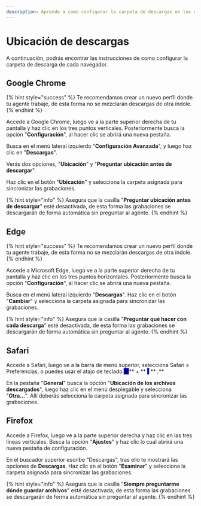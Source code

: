 ```yaml
---
description: Aprende a como configurar la carpeta de descargas en los navegadores
---
```


# Ubicación de descargas

A continuación, podrás encontrar las instrucciones de como configurar la carpeta de descarga de cada navegador.&#x20;

## Google Chrome

{% hint style="success" %}
Te recomendamos crear un nuevo perfil donde tu agente trabaje, de esta forma no se mezclarán descargas de otra índole.
{% endhint %}

Accede a Google Chrome, luego ve a la parte superior derecha de tu pantalla y haz clic en los tres puntos verticales. Posteriormente busca la opción "**Configuración**", al hacer clic se abrirá una nueva pestaña.

Busca en el menú lateral izquierdo "**Configuración Avanzada**", y luego haz clic en "**Descargas**".

Verás dos opciones, "**Ubicación**" y "**Preguntar ubicación antes de descargar**".

Haz clic en el botón "**Ubicación**" y selecciona la carpeta asignada para sincronizar las grabaciones.

{% hint style="info" %}
Asegura que la casilla "**Preguntar ubicación antes de descargar**" esté desactivada, de esta forma las grabaciones se descargarán de forma automática sin preguntar al agente.
{% endhint %}

## Edge

{% hint style="success" %}
Te recomendamos crear un nuevo perfil donde tu agente trabaje, de esta forma no se mezclarán descargas de otra índole.
{% endhint %}

Accede a Microsoft Edge, luego ve a la parte superior derecha de tu pantalla y haz clic en los tres puntos horizontales. Posteriormente busca la opción "**Configuración**", al hacer clic se abrirá una nueva pestaña.

Busca en el menú lateral izquierdo "**Descargas**". Haz clic en el botón "**Cambiar**" y selecciona la carpeta asignada para sincronizar las grabaciones.

{% hint style="info" %}
Asegura que la casilla "**Preguntar qué hacer con cada descarga**" esté desactivada, de esta forma las grabaciones se descargarán de forma automática sin preguntar al agente.
{% endhint %}

## Safari

Accede a Safari, luego ve a la barra de menú superior, selecciona Safari _»_ Preferencias, o puedes usar el atajo de teclado  <mark style="background-color:blue;">**⌘**</mark>**  + **  <mark style="background-color:blue;">**,**</mark>  ** .**

En la pestaña "**General**" busca la opción "**Ubicación de los archivos descargados**", luego haz clic en el menú desplegable y selecciona "**Otra...**". Allí deberás selecciona la carpeta asignada para sincronizar las grabaciones.

## Firefox

Accede a Firefox, luego ve a la parte superior derecha y haz clic en las tres líneas verticales. Busca la opción "**Ajustes**" y haz clic lo cual abrirá una nueva pestaña de configuración.

En el buscador superior escribe "Descargas", tras ello te mostrará las opciones de **Descargas**. Haz clic en el botón "**Examinar**" y selecciona la carpeta asignada para sincronizar las grabaciones.

{% hint style="info" %}
Asegura que la casilla "**Siempre preguntarme dónde guardar archivos**" esté desactivada, de esta forma las grabaciones se descargarán de forma automática sin preguntar al agente.
{% endhint %}
